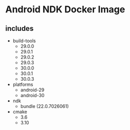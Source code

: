 # Android NDK Docker Image
## includes
- build-tools
  - 29.0.0
  - 29.0.1
  - 29.0.2
  - 29.0.3
  - 30.0.0
  - 30.0.1
  - 30.0.3
- platforms
  - android-29
  - android-30
- ndk
  - bundle (22.0.7026061)
- cmake
  - 3.6
  - 3.10